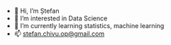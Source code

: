 - 👋 Hi, I’m Ștefan
- 👀 I’m interested in Data Science
- 🌱 I’m currently learning statistics, machine learning
- 📫 stefan.chivu.op@gmail.com

<!---
stefanchivu/stefanchivu is a ✨ special ✨ repository because its `README.md` (this file) appears on your GitHub profile.
You can click the Preview link to take a look at your changes.
--->
